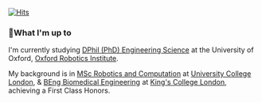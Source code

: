 [![Hits](https://hits.seeyoufarm.com/api/count/incr/badge.svg?url=https%3A%2F%2Fgithub.com%2Fjoerowelll&count_bg=%2379C83D&title_bg=%23555555&icon=&icon_color=%23E7E7E7&title=Visitors&edge_flat=false)](https://hits.seeyoufarm.com)
<!--
**joerowelll/joerowelll** is a ✨ _special_ ✨ repository because its `README.md` (this file) appears on your GitHub profile.

Here are some ideas to get you started:

- 🔭 I’m currently working on ...
- 🌱 I’m currently learning ...
- 👯 I’m looking to collaborate on ..
- 🤔 I’m looking for help with ...
- 💬 Ask me about ...
- 📫 How to reach me: ...
- 😄 Pronouns: ...
- ⚡ Fun fact: ...
-->
### 🔨What I'm up to 
I'm currently studying [DPhil (PhD) Engineering Science](https://www.ox.ac.uk/admissions/graduate/courses/dphil-engineering-science) at the University of Oxford, [Oxford Robotics Institute](https://ori.ox.ac.uk/).

My background is in [MSc Robotics and Computation](https://www.ucl.ac.uk/prospective-students/graduate/taught-degrees/robotics-and-computation-msc) at [University College London](https://www.ucl.ac.uk/), & [BEng Biomedical Engineering](https://www.kcl.ac.uk/study/undergraduate/courses/biomedical-engineering-beng) at [King's College London](https://www.kcl.ac.uk/), achieving a First Class Honors.
